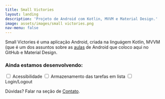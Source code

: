 ```yaml
---
title: Small Victories
layout: landing
description: 'Projeto de Android com Kotlin, MVVM e Material Design.'
image: assets/images/small victories.png
nav-menu: false
---
```


<div id="main">

<!-- One -->
<section id="one">
	<div class="inner">
		<p>Small Victories é uma aplicação Android, criada na linguágem Kotlin, 
		MVVM (que é um dos assuntos sobre as <a href="/all_posts.html">aulas</a> de Android que coloco aqui no GitHub e Material Design.</p>
		<h3>Ainda estamos desenvolvendo:</h3>
		<input type="checkbox" id="horns" name="horns">
			<label for="horns">Acessibilidade</label>
		<input type="checkbox" id="horns" name="horns">
			<label for="horns">Armazenamento das tarefas em lista</label>
		<input type="checkbox" id="horns" name="horns">
			<label for="horns">Login/Logout</label>
		<p>Dúvidas? Falar na seção de <a href="#footer">Contato</a>.</p>
	</div>
</section>
